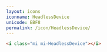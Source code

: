 ```yaml
---
layout: icons
iconname: HeadlessDevice
unicode: EBF8
permalink: /icon/HeadlessDevice/
---
```


``` html
<i class="mi mi-HeadlessDevice"></i>
```
